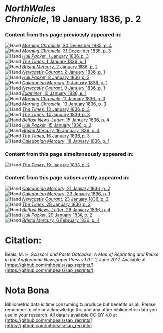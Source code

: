 # *NorthWales Chronicle*, 19 January 1836, p. 2  
  
### Content from this page previously appeared in:  
![Hand](http://scissorsandpaste.net/wp-content/uploads/2017/06/smallhandpointer.png) [*Morning Chronicle*, 30 December 1835, p. 4](https://mhbeals.github.io/sap_html/Morning-Chronicle/Morning-Chronicle-30-December-1835-p-4)  
![Hand](http://scissorsandpaste.net/wp-content/uploads/2017/06/smallhandpointer.png) [*Morning Chronicle*, 31 December 1835, p. 3](https://mhbeals.github.io/sap_html/Morning-Chronicle/Morning-Chronicle-31-December-1835-p-3)  
![Hand](http://scissorsandpaste.net/wp-content/uploads/2017/06/smallhandpointer.png) [*Hull Packet*, 1 January 1836, p. 3](https://mhbeals.github.io/sap_html/Hull-Packet/Hull-Packet-1-January-1836-p-3)  
![Hand](http://scissorsandpaste.net/wp-content/uploads/2017/06/smallhandpointer.png) [*The Times*, 1 January 1836, p. 1](https://mhbeals.github.io/sap_html/The-Times/The-Times-1-January-1836-p-1)  
![Hand](http://scissorsandpaste.net/wp-content/uploads/2017/06/smallhandpointer.png) [*Bristol Mercury*, 2 January 1836, p. 2](https://mhbeals.github.io/sap_html/Bristol-Mercury/Bristol-Mercury-2-January-1836-p-2)  
![Hand](http://scissorsandpaste.net/wp-content/uploads/2017/06/smallhandpointer.png) [*Newcastle Courant*, 2 January 1836, p. 1](https://mhbeals.github.io/sap_html/Newcastle-Courant/Newcastle-Courant-2-January-1836-p-1)  
![Hand](http://scissorsandpaste.net/wp-content/uploads/2017/06/smallhandpointer.png) [*Hull Packet*, 8 January 1836, p. 2](https://mhbeals.github.io/sap_html/Hull-Packet/Hull-Packet-8-January-1836-p-2)  
![Hand](http://scissorsandpaste.net/wp-content/uploads/2017/06/smallhandpointer.png) [*Caledonian Mercury*, 9 January 1836, p. 1](https://mhbeals.github.io/sap_html/Caledonian-Mercury/Caledonian-Mercury-9-January-1836-p-1)  
![Hand](http://scissorsandpaste.net/wp-content/uploads/2017/06/smallhandpointer.png) [*Newcastle Courant*, 9 January 1836, p. 1](https://mhbeals.github.io/sap_html/Newcastle-Courant/Newcastle-Courant-9-January-1836-p-1)  
![Hand](http://scissorsandpaste.net/wp-content/uploads/2017/06/smallhandpointer.png) [*Examiner*, 10 January 1836, p. 1](https://mhbeals.github.io/sap_html/Examiner/Examiner-10-January-1836-p-1)  
![Hand](http://scissorsandpaste.net/wp-content/uploads/2017/06/smallhandpointer.png) [*Morning Chronicle*, 11 January 1836, p. 3](https://mhbeals.github.io/sap_html/Morning-Chronicle/Morning-Chronicle-11-January-1836-p-3)  
![Hand](http://scissorsandpaste.net/wp-content/uploads/2017/06/smallhandpointer.png) [*Morning Chronicle*, 13 January 1836, p. 3](https://mhbeals.github.io/sap_html/Morning-Chronicle/Morning-Chronicle-13-January-1836-p-3)  
![Hand](http://scissorsandpaste.net/wp-content/uploads/2017/06/smallhandpointer.png) [*The Times*, 13 January 1836, p. 3](https://mhbeals.github.io/sap_html/The-Times/The-Times-13-January-1836-p-3)  
![Hand](http://scissorsandpaste.net/wp-content/uploads/2017/06/smallhandpointer.png) [*The Times*, 14 January 1836, p. 3](https://mhbeals.github.io/sap_html/The-Times/The-Times-14-January-1836-p-3)  
![Hand](http://scissorsandpaste.net/wp-content/uploads/2017/06/smallhandpointer.png) [*Belfast News-Letter*, 15 January 1836, p. 4](https://mhbeals.github.io/sap_html/Belfast-News-Letter/Belfast-News-Letter-15-January-1836-p-4)  
![Hand](http://scissorsandpaste.net/wp-content/uploads/2017/06/smallhandpointer.png) [*Hull Packet*, 15 January 1836, p. 2](https://mhbeals.github.io/sap_html/Hull-Packet/Hull-Packet-15-January-1836-p-2)  
![Hand](http://scissorsandpaste.net/wp-content/uploads/2017/06/smallhandpointer.png) [*Bristol Mercury*, 16 January 1836, p. 4](https://mhbeals.github.io/sap_html/Bristol-Mercury/Bristol-Mercury-16-January-1836-p-4)  
![Hand](http://scissorsandpaste.net/wp-content/uploads/2017/06/smallhandpointer.png) [*The Times*, 16 January 1836, p. 3](https://mhbeals.github.io/sap_html/The-Times/The-Times-16-January-1836-p-3)  
![Hand](http://scissorsandpaste.net/wp-content/uploads/2017/06/smallhandpointer.png) [*Caledonian Mercury*, 18 January 1836, p. 1](https://mhbeals.github.io/sap_html/Caledonian-Mercury/Caledonian-Mercury-18-January-1836-p-1)  
  
### Content from this page simeltaneously appeared in:  
![Hand](http://scissorsandpaste.net/wp-content/uploads/2017/06/smallhandpointer.png) [*The Times*, 19 January 1836, p. 2](https://mhbeals.github.io/sap_html/The-Times/The-Times-19-January-1836-p-2)  
  
### Content from this page subsequently appeared in:  
![Hand](http://scissorsandpaste.net/wp-content/uploads/2017/06/smallhandpointer.png) [*Caledonian Mercury*, 21 January 1836, p. 2](https://mhbeals.github.io/sap_html/Caledonian-Mercury/Caledonian-Mercury-21-January-1836-p-2)  
![Hand](http://scissorsandpaste.net/wp-content/uploads/2017/06/smallhandpointer.png) [*Caledonian Mercury*, 23 January 1836, p. 1](https://mhbeals.github.io/sap_html/Caledonian-Mercury/Caledonian-Mercury-23-January-1836-p-1)  
![Hand](http://scissorsandpaste.net/wp-content/uploads/2017/06/smallhandpointer.png) [*Newcastle Courant*, 23 January 1836, p. 2](https://mhbeals.github.io/sap_html/Newcastle-Courant/Newcastle-Courant-23-January-1836-p-2)  
![Hand](http://scissorsandpaste.net/wp-content/uploads/2017/06/smallhandpointer.png) [*The Times*, 28 January 1836, p. 3](https://mhbeals.github.io/sap_html/The-Times/The-Times-28-January-1836-p-3)  
![Hand](http://scissorsandpaste.net/wp-content/uploads/2017/06/smallhandpointer.png) [*Belfast News-Letter*, 29 January 1836, p. 4](https://mhbeals.github.io/sap_html/Belfast-News-Letter/Belfast-News-Letter-29-January-1836-p-4)  
![Hand](http://scissorsandpaste.net/wp-content/uploads/2017/06/smallhandpointer.png) [*Hull Packet*, 29 January 1836, p. 2](https://mhbeals.github.io/sap_html/Hull-Packet/Hull-Packet-29-January-1836-p-2)  
![Hand](http://scissorsandpaste.net/wp-content/uploads/2017/06/smallhandpointer.png) [*Bristol Mercury*, 6 February 1836, p. 4](https://mhbeals.github.io/sap_html/Bristol-Mercury/Bristol-Mercury-6-February-1836-p-4)  


# Citation: 

Beals. M. H. *Scissors and Paste Database: A Map of Reprinting and Reuse in the Anglophone Newspaper Press v.1.0.1.* 2 June 2017. Available at [https://github.com/mhbeals/sap_reprints/](https://github.com/mhbeals/sap_reprints/). 

# Nota Bona

Bibliometric data is time consuming to produce but benefits us all. Please remember to cite or acknowledge this and any other bibliometric data you use in your research. All data is available CC-BY 4.0 at [https://github.com/mhbeals/sap_reprints](https://github.com/mhbeals/sap_reprints)